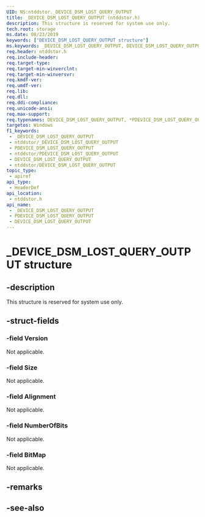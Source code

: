 ```yaml
---
UID: NS:ntddstor._DEVICE_DSM_LOST_QUERY_OUTPUT
title: _DEVICE_DSM_LOST_QUERY_OUTPUT (ntddstor.h)
description: This structure is reserved for system use only.
tech.root: storage
ms.date: 08/23/2019
keywords: ["DEVICE_DSM_LOST_QUERY_OUTPUT structure"]
ms.keywords: _DEVICE_DSM_LOST_QUERY_OUTPUT, DEVICE_DSM_LOST_QUERY_OUTPUT, *PDEVICE_DSM_LOST_QUERY_OUTPUT,
req.header: ntddstor.h
req.include-header: 
req.target-type: 
req.target-min-winverclnt: 
req.target-min-winversvr: 
req.kmdf-ver: 
req.umdf-ver: 
req.lib: 
req.dll: 
req.ddi-compliance: 
req.unicode-ansi: 
req.max-support: 
req.typenames: DEVICE_DSM_LOST_QUERY_OUTPUT, *PDEVICE_DSM_LOST_QUERY_OUTPUT
targetos: Windows
f1_keywords:
 - _DEVICE_DSM_LOST_QUERY_OUTPUT
 - ntddstor/_DEVICE_DSM_LOST_QUERY_OUTPUT
 - PDEVICE_DSM_LOST_QUERY_OUTPUT
 - ntddstor/PDEVICE_DSM_LOST_QUERY_OUTPUT
 - DEVICE_DSM_LOST_QUERY_OUTPUT
 - ntddstor/DEVICE_DSM_LOST_QUERY_OUTPUT
topic_type:
 - apiref
api_type:
 - HeaderDef
api_location:
 - ntddstor.h
api_name:
 - _DEVICE_DSM_LOST_QUERY_OUTPUT
 - PDEVICE_DSM_LOST_QUERY_OUTPUT
 - DEVICE_DSM_LOST_QUERY_OUTPUT
---
```


# _DEVICE_DSM_LOST_QUERY_OUTPUT structure


## -description

This structure is reserved for system use only.

## -struct-fields

### -field Version

Not applicable.

### -field Size

Not applicable.

### -field Alignment

Not applicable.

### -field NumberOfBits

Not applicable.

### -field BitMap

Not applicable.

## -remarks

## -see-also

